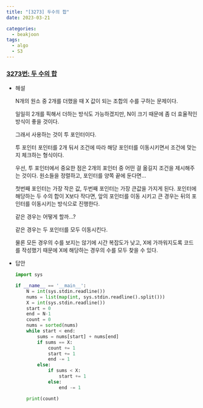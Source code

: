 ```yaml
---
title: "[3273] 두수의 합"
date: 2023-03-21

categories:
  - beakjoon
tags:
  - algo
  - S3
---
```


### [3273번: 두 수의 합](https://www.acmicpc.net/problem/3273)

- 해설
    
    N개의 원소 중 2개를 더했을 때 X 값이 되는 조합의 수를 구하는 문제이다.
    
    일일히 2개를 픽해서 더하는 방식도 가능하겠지만, N이 크기 때문에
    좀 더 효율적인 방식이 좋을 것이다.
    
    그래서 사용하는 것이 투 포인터이다.
    
    투 포인터
    포인터를 2개 둬서 조건에 따라 해당 포인터를 이동시키면서 조건에 맞는 지 체크하는 형식이다.

    우선, 투 포인터에서 중요한 점은 2개의 포인터 중 어떤 걸 옮길지 조건을 제시해주는 것이다.
    원소들을 정렬하고, 포인터를 양쪽 끝에 둔다면...
    
    첫번째 포인터는 가장 작은 값, 두번째 포인터는 가장 큰값을 가지게 된다.
    포인터에 해당하는 두 수의 합이 X보다 작다면, 앞의 포인터를 이동 시키고
    큰 경우는 뒤의 포인터를 이동시키는 방식으로 진행한다.
    
    같은 경우는 어떻게 할까...?
    
    같은 경우는 두 포인터를 모두 이동시킨다.
    
    물론 모든 경우의 수를 보지는 않기에 시간 복잡도가 낮고, X에 가까워지도록 코드를 작성했기 때문에
    X에 해당하는 경우의 수를 모두 찾을 수 있다.
    

- 답안
    
    ```python
    import sys
    
    if __name__ == '__main__':
        N = int(sys.stdin.readline())
        nums = list(map(int, sys.stdin.readline().split()))
        X = int(sys.stdin.readline())
        start = 0
        end = N-1
        count = 0
        nums = sorted(nums)
        while start < end:
            sums = nums[start] + nums[end]
            if sums == X:
                count += 1
                start += 1
                end -= 1
            else:
                if sums < X:
                    start += 1
                else:
                    end -= 1
    
        print(count)
    ```
